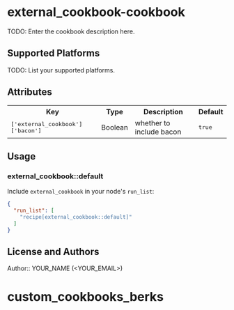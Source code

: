 # external_cookbook-cookbook

TODO: Enter the cookbook description here.

## Supported Platforms

TODO: List your supported platforms.

## Attributes

<table>
  <tr>
    <th>Key</th>
    <th>Type</th>
    <th>Description</th>
    <th>Default</th>
  </tr>
  <tr>
    <td><tt>['external_cookbook']['bacon']</tt></td>
    <td>Boolean</td>
    <td>whether to include bacon</td>
    <td><tt>true</tt></td>
  </tr>
</table>

## Usage

### external_cookbook::default

Include `external_cookbook` in your node's `run_list`:

```json
{
  "run_list": [
    "recipe[external_cookbook::default]"
  ]
}
```

## License and Authors

Author:: YOUR_NAME (<YOUR_EMAIL>)
# custom_cookbooks_berks
